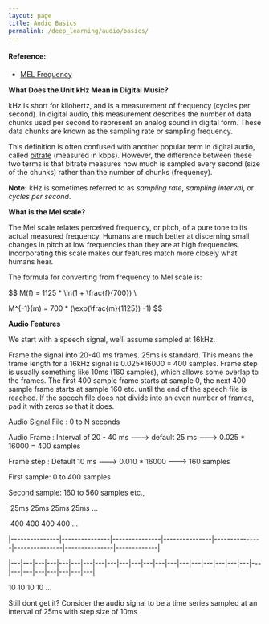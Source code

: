 ```yaml
---
layout: page
title: Audio Basics
permalink: /deep_learning/audio/basics/
---
```


#### Reference:
- [MEL Frequency](http://practicalcryptography.com/miscellaneous/machine-learning/guide-mel-frequency-cepstral-coefficients-mfccs/)



**What Does the Unit kHz Mean in Digital Music?** 

kHz is short for kilohertz, and is a measurement of frequency (cycles per second). In digital audio, this measurement describes the number of data chunks used per second to represent an analog sound in digital form. These data chunks are known as the sampling rate or sampling frequency.

This definition is often confused with another popular term in digital audio, called [bitrate](https://www.lifewire.com/what-is-mp3-bitrate-2438538) (measured in kbps). However, the difference between these two terms is that bitrate measures how much is sampled every second (size of the chunks) rather than the number of chunks (frequency).

**Note:** kHz is sometimes referred to as *sampling rate*, *sampling interval*, or *cycles per second*.



**What is the Mel scale?**

The Mel scale relates perceived frequency, or pitch,
of a pure tone to its actual measured frequency.
Humans are much better at discerning small changes
in pitch at low frequencies than they are at high frequencies.
Incorporating this scale makes our features match more closely
what humans hear.

The formula for converting from frequency to Mel scale is:

$$
M(f) = 1125 *  \ln(1 + \frac{f}{700}) \\

M^{-1}(m) = 700 *  (\exp(\frac{m}{1125}) -1)
$$

**Audio Features**

We start with a speech signal, we'll assume sampled at 16kHz.

Frame the signal into 20-40 ms frames. 25ms is standard. 
This means the frame length for a 16kHz signal is 0.025*16000 = 400 samples. 
Frame step is usually something like 10ms (160 samples), which allows some overlap to the frames. 
The first 400 sample frame starts at sample 0, the next 400 sample frame starts at sample 160 etc.
until the end of the speech file is reached. If the speech file does not divide into an even 
number of frames, pad it with zeros so that it does.

Audio Signal File : 0 to N seconds

Audio Frame : Interval of 20 - 40 ms ---> default 25 ms ---> 0.025 * 16000 = 400 samples

Frame step : Default 10 ms ---> 0.010 * 16000 ---> 160 samples

First sample: 0 to 400 samples

Second sample: 160 to 560 samples etc.,

​       25ms	   25ms		25ms	  25ms ...  	

​	400		    400		400	           400  ...

|---------------|---------------|---------------|---------------|---------------|---------------|---------------|-------------|    

|---|---|---|---|---|---|---|---|---|---|---|---|---|---|---|---|---|---|---|---|---|---|---|---|---|---|---|---|

 10   10 10 10 ...

Still dont get it? Consider the audio signal to be a time series sampled at an interval of 25ms with step size of 10ms